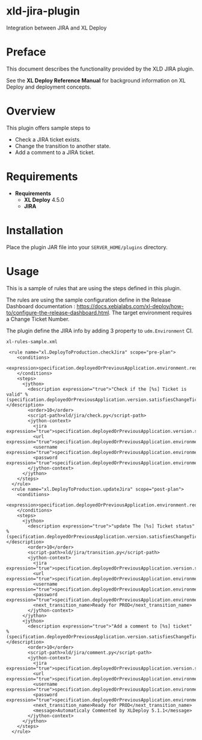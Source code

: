 # xld-jira-plugin
Integration between JIRA and XL Deploy

# Preface #

This document describes the functionality provided by the XLD JIRA plugin.

See the **XL Deploy Reference Manual** for background information on XL Deploy and deployment concepts.

# Overview #

This plugin offers sample steps to

* Check a JIRA ticket exists.
* Change the transition to another state.
* Add a comment to a JIRA ticket.

# Requirements #

* **Requirements**
	* **XL Deploy** 4.5.0
	* **JIRA**

# Installation #

Place the plugin JAR file into your `SERVER_HOME/plugins` directory.

# Usage #

This is a sample of rules that are using the steps defined in this
plugin.

The rules are using the sample configuration define in the Release
Dashboard documentation : https://docs.xebialabs.com/xl-deploy/how-to/configure-the-release-dashboard.html. The target environment requires a Change Ticket Number.

The plugin define the JIRA info by adding 3 property to
`udm.Environment` CI.

```xl-rules-sample.xml```

```
 <rule name="xl.DeployToProduction.checkJira" scope="pre-plan">
    <conditions>
      <expression>specification.deployedOrPreviousApplication.environment.requiresChangeTicketNumber</expression>
    </conditions>
    <steps>
      <jython>
        <description expression="true">"Check if the [%s] Ticket is valid" % (specification.deployedOrPreviousApplication.version.satisfiesChangeTicketNumber)</description>
        <order>10</order>
        <script-path>xld/jira/check.py</script-path>
        <jython-context>
          <jira expression="true">specification.deployedOrPreviousApplication.version.satisfiesChangeTicketNumber</jira>
          <url expression="true">specification.deployedOrPreviousApplication.environment.jiraUrl</url>
          <username expression="true">specification.deployedOrPreviousApplication.environment.jiraUsername</username>
          <password expression="true">specification.deployedOrPreviousApplication.environment.jiraPassword</password>
        </jython-context>
      </jython>
    </steps>
  </rule>
  <rule name="xl.DeployToProduction.updateJira" scope="post-plan">
    <conditions>
      <expression>specification.deployedOrPreviousApplication.environment.requiresChangeTicketNumber</expression>
    </conditions>
    <steps>
      <jython>
        <description expression="true">"update The [%s] Ticket status" % (specification.deployedOrPreviousApplication.version.satisfiesChangeTicketNumber)</description>
        <order>10</order>
        <script-path>xld/jira/transition.py</script-path>
        <jython-context>
          <jira expression="true">specification.deployedOrPreviousApplication.version.satisfiesChangeTicketNumber</jira>
          <url expression="true">specification.deployedOrPreviousApplication.environment.jiraUrl</url>
          <username expression="true">specification.deployedOrPreviousApplication.environment.jiraUsername</username>
          <password expression="true">specification.deployedOrPreviousApplication.environment.jiraPassword</password>
          <next_transition_name>Ready for PROD</next_transition_name>
        </jython-context>
      </jython>
      <jython>
        <description expression="true">"Add a comment to [%s] ticket" % (specification.deployedOrPreviousApplication.version.satisfiesChangeTicketNumber)</description>
        <order>10</order>
        <script-path>xld/jira/comment.py</script-path>
        <jython-context>
          <jira expression="true">specification.deployedOrPreviousApplication.version.satisfiesChangeTicketNumber</jira>
          <url expression="true">specification.deployedOrPreviousApplication.environment.jiraUrl</url>
          <username expression="true">specification.deployedOrPreviousApplication.environment.jiraUsername</username>
          <password expression="true">specification.deployedOrPreviousApplication.environment.jiraPassword</password>
          <next_transition_name>Ready for PROD</next_transition_name>
          <message>Automaticaly Commented by XLDeploy 5.1.1</message>
        </jython-context>
      </jython>
    </steps>
  </rule>
```


